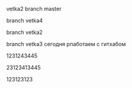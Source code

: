 vetka2
branch master

branch vetka4

branch vetka2




branch vetka3
сегодня рпаботаем с гитхабом

1231243445

23123413445

123123123
